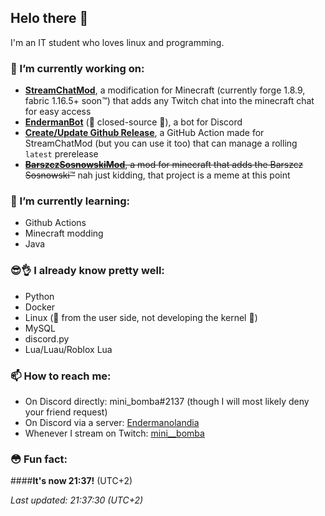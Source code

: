 ## Helo there 👋
I'm an IT student who loves linux and programming.

### 🔭 I’m currently working on:
* **[StreamChatMod](https://github.com/mini-bomba/StreamChatMod)**, a modification for Minecraft (currently forge 1.8.9, fabric 1.16.5+ soon™) that adds any Twitch chat into the minecraft chat for easy access
* **[EndermanBot](https://discord.com/oauth2/authorize?client_id=676496144800415746&permissions=8&redirect_uri=https%3A%2F%2Fwww.youtube.com%2Fwatch%3Fv%3DdQw4w9WgXcQ&response_type=code&scope=bot)** (👀 closed-source 👀), a bot for Discord
* **[Create/Update Github Release](https://github.com/marketplace/actions/create-update-github-release)**, a GitHub Action made for StreamChatMod (but you can use it too) that can manage a rolling `latest` prerelease
* ~~**[BarszczSosnowskiMod](https://github.com/ZSPWrzesniaTeam/BarszczSosnowskiMod)**, a mod for minecraft that adds the Barszcz Sosnowski™~~ nah just kidding, that project is a meme at this point

### 🌱 I’m currently learning:
* Github Actions
* Minecraft modding
* Java

### 😎👌 I already know pretty well:
* Python
* Docker
* Linux (👀 from the user side, not developing the kernel 👀)
* MySQL
* discord.py
* Lua/Luau/Roblox Lua

### 📫 How to reach me:
* On Discord directly: mini_bomba#2137 (though I will most likely deny your friend request)
* On Discord via a server: [Endermanolandia](https://discord.gg/SwhAyKg)
* Whenever I stream on Twitch: [mini__bomba](https://twitch.tv/mini__bomba)

### 😳 Fun fact:
<!--here2137goes-->
####**It's now 21:37!** (UTC+2)

*Last updated: 21:37:30 (UTC+2)*
<!--end2137-->
